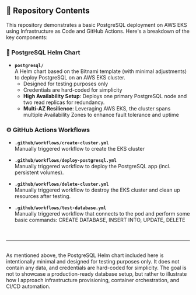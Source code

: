 ## 📂 Repository Contents

This repository demonstrates a basic PostgreSQL deployment on AWS EKS using Infrastructure as Code and GitHub Actions. Here's a breakdown of the key components:


### 🐘 PostgreSQL Helm Chart

- **`postgresql/`**  
  A Helm chart based on the Bitnami template (with minimal adjustments) to deploy PostgreSQL on an AWS EKS cluster.  
  - Designed for testing purposes only  
  - Credentials are hard-coded for simplicity
  - **High Availability Setup**: Deploys one primary PostgreSQL node and two read replicas for redundancy.
   - **Multi-AZ Resilience**: Leveraging AWS EKS, the cluster spans multiple Availability Zones to enhance fault tolerance and uptime 

### ⚙️ GitHub Actions Workflows

- **`.github/workflows/create-cluster.yml`**  
  Manually triggered workflow to create the EKS cluster

- **`.github/workflows/deploy-postgresql.yml`**  
  Manually triggered workflow to deploy the PostgreSQL app (incl. persistent volumes).

- **`.github/workflows/delete-cluster.yml`**  
  Manually triggered workflow to destroy the EKS cluster and clean up resources after testing.

- **`.github/workflows/test-database.yml`**  
  Manually triggered workflow that connects to the pod and perform some basic commands: CREATE DATABASE, INSERT INTO, UPDATE, DELETE      <br><br><br>
---
<br>
As mentioned above, the PostgreSQL Helm chart included here is intentionally minimal and designed for testing purposes only. It does not contain any data, and credentials are hard-coded for simplicity. The goal is not to showcase a production-ready database setup, but rather to illustrate how I approach infrastructure provisioning, container orchestration, and CI/CD automation.


